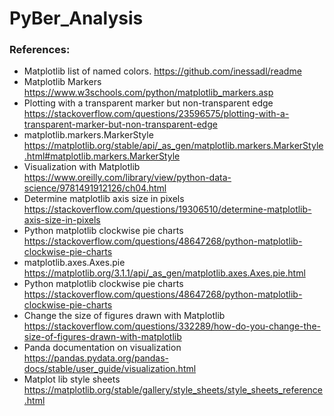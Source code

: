 # PyBer_Analysis
### References:
* Matplotlib list of named colors. https://github.com/inessadl/readme
* Matplotlib Markers https://www.w3schools.com/python/matplotlib_markers.asp
* Plotting with a transparent marker but non-transparent edge https://stackoverflow.com/questions/23596575/plotting-with-a-transparent-marker-but-non-transparent-edge
* matplotlib.markers.MarkerStyle https://matplotlib.org/stable/api/_as_gen/matplotlib.markers.MarkerStyle.html#matplotlib.markers.MarkerStyle
* Visualization with Matplotlib https://www.oreilly.com/library/view/python-data-science/9781491912126/ch04.html
* Determine matplotlib axis size in pixels https://stackoverflow.com/questions/19306510/determine-matplotlib-axis-size-in-pixels
* Python matplotlib clockwise pie charts https://stackoverflow.com/questions/48647268/python-matplotlib-clockwise-pie-charts
* matplotlib.axes.Axes.pie https://matplotlib.org/3.1.1/api/_as_gen/matplotlib.axes.Axes.pie.html
* Python matplotlib clockwise pie charts https://stackoverflow.com/questions/48647268/python-matplotlib-clockwise-pie-charts
* Change the size of figures drawn with Matplotlib https://stackoverflow.com/questions/332289/how-do-you-change-the-size-of-figures-drawn-with-matplotlib
* Panda documentation on visualization https://pandas.pydata.org/pandas-docs/stable/user_guide/visualization.html
* Matplot lib style sheets https://matplotlib.org/stable/gallery/style_sheets/style_sheets_reference.html
